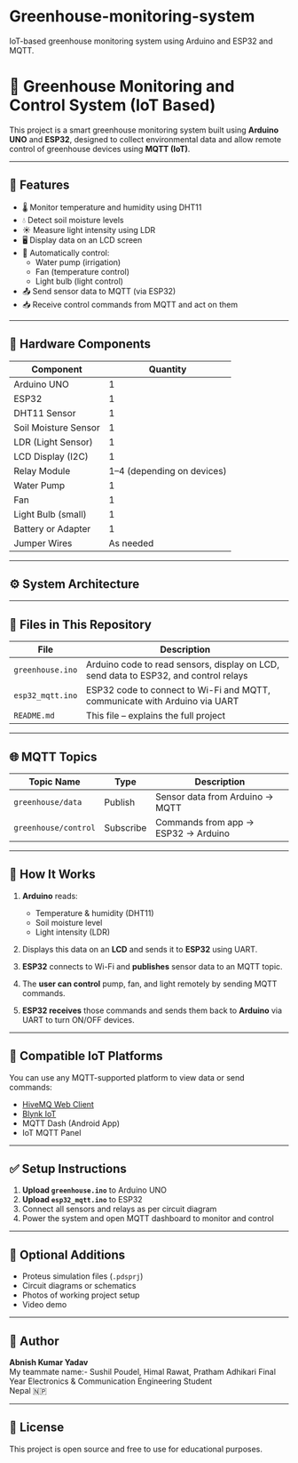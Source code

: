 # Greenhouse-monitoring-system
IoT-based greenhouse monitoring system using Arduino and ESP32 and MQTT.

# 🌱 Greenhouse Monitoring and Control System (IoT Based)

This project is a smart greenhouse monitoring system built using **Arduino UNO** and **ESP32**, designed to collect environmental data and allow remote control of greenhouse devices using **MQTT (IoT)**.

---

## 🚀 Features

- 🌡️ Monitor temperature and humidity using DHT11
- 💧 Detect soil moisture levels
- ☀️ Measure light intensity using LDR
- 🖥️ Display data on an LCD screen
- 🔁 Automatically control:
  - Water pump (irrigation)
  - Fan (temperature control)
  - Light bulb (light control)
- 📤 Send sensor data to MQTT (via ESP32)
- 📥 Receive control commands from MQTT and act on them

---

## 🔧 Hardware Components

| Component         | Quantity |
|------------------|----------|
| Arduino UNO       | 1        |
| ESP32             | 1        |
| DHT11 Sensor      | 1        |
| Soil Moisture Sensor | 1     |
| LDR (Light Sensor)| 1        |
| LCD Display (I2C) | 1        |
| Relay Module      | 1–4 (depending on devices) |
| Water Pump        | 1        |
| Fan               | 1        |
| Light Bulb (small)| 1        |
| Battery or Adapter| 1        |
| Jumper Wires      | As needed |

---

## ⚙️ System Architecture

---

## 📁 Files in This Repository

| File               | Description                                  |
|--------------------|----------------------------------------------|
| `greenhouse.ino`   | Arduino code to read sensors, display on LCD, send data to ESP32, and control relays |
| `esp32_mqtt.ino`   | ESP32 code to connect to Wi-Fi and MQTT, communicate with Arduino via UART |
| `README.md`        | This file – explains the full project        |

---

## 🌐 MQTT Topics

| Topic Name            | Type     | Description                        |
|-----------------------|----------|------------------------------------|
| `greenhouse/data`     | Publish  | Sensor data from Arduino → MQTT    |
| `greenhouse/control`  | Subscribe| Commands from app → ESP32 → Arduino|

---

## 🧠 How It Works

1. **Arduino** reads:
   - Temperature & humidity (DHT11)
   - Soil moisture level
   - Light intensity (LDR)

2. Displays this data on an **LCD** and sends it to **ESP32** using UART.

3. **ESP32** connects to Wi-Fi and **publishes** sensor data to an MQTT topic.

4. The **user can control** pump, fan, and light remotely by sending MQTT commands.

5. **ESP32 receives** those commands and sends them back to **Arduino** via UART to turn ON/OFF devices.

---

## 📲 Compatible IoT Platforms

You can use any MQTT-supported platform to view data or send commands:
- [HiveMQ Web Client](http://www.hivemq.com/demos/websocket-client/)
- [Blynk IoT](https://blynk.io/)
- MQTT Dash (Android App)
- IoT MQTT Panel

---

## ✅ Setup Instructions

1. **Upload `greenhouse.ino`** to Arduino UNO
2. **Upload `esp32_mqtt.ino`** to ESP32
3. Connect all sensors and relays as per circuit diagram
4. Power the system and open MQTT dashboard to monitor and control

---

## 📸 Optional Additions

- Proteus simulation files (`.pdsprj`)
- Circuit diagrams or schematics
- Photos of working project setup
- Video demo

---

## 👤 Author

**Abnish Kumar Yadav**  
My teammate name:- Sushil Poudel, Himal Rawat, Pratham Adhikari 
Final Year Electronics & Communication Engineering Student  
Nepal 🇳🇵  

---

## 📌 License

This project is open source and free to use for educational purposes.
